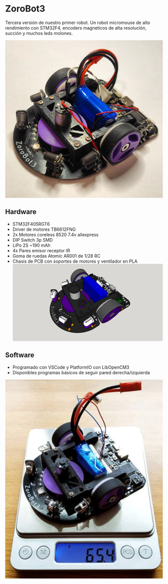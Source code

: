 # ZoroBot3
Tercera versión de nuestro primer robot. Un robot micromouse de alto rendimiento con STM32F4, encoders magneticos de alta resolución, succión y muchos leds molones.

![ZoroBot3](./images/ZoroBot3_finish_1.png "ZoroBot3")

## Hardware
- STM32F405RGT6
- Driver de motores TB6612FNG
- 2x Motores coreless 8520 7.4v aliexpress
- DIP Switch 3p SMD
- LiPo 2S ~190 mAh
- 4x Pares emisor receptor IR
- Goma de ruedas Atomic AR001 de 1/28 RC
- Chasis de PCB con soportes de motores y ventilador en PLA
![ZoroBot3 Chasis](./images/ZoroBot3_3d_model.png "ZoroBot3 - Chasis")

## Software
- Programado con VSCode y PlatformIO con LibOpenCM3
- Disponibles programas básicos de seguir pared derecha/izquierda


![ZoroBot3](./images/ZoroBot3_finish_3.png "ZoroBot3")
